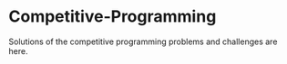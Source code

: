 # Competitive-Programming
Solutions of the competitive programming problems and challenges are here.
